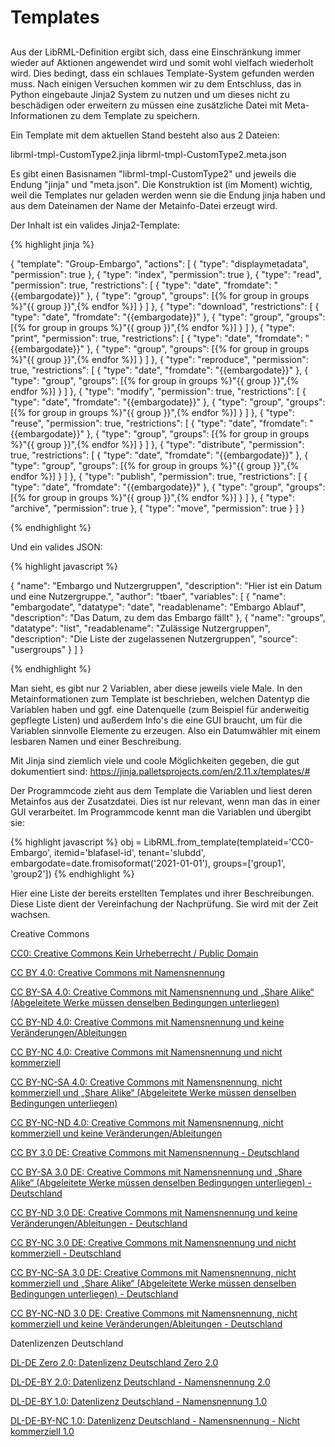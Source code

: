 # Templates
## 

Aus der LibRML-Definition ergibt sich, dass eine Einschränkung immer wieder auf Aktionen angewendet wird und somit wohl vielfach wiederholt wird. Dies bedingt, dass ein schlaues Template-System gefunden werden muss. Nach einigen Versuchen kommen wir zu dem Entschluss, das in Python eingebaute Jinja2 System zu nutzen und um dieses nicht zu beschädigen oder erweitern zu müssen eine zusätzliche Datei mit Meta-Informationen zu dem Template zu speichern.

Ein Template mit dem aktuellen Stand besteht also aus 2 Dateien:

librml-tmpl-CustomType2.jinja
librml-tmpl-CustomType2.meta.json

Es gibt einen Basisnamen "librml-tmpl-CustomType2" und jeweils die Endung "jinja" und "meta.json". Die Konstruktion ist (im Moment) wichtig, weil die Templates nur geladen werden wenn sie die Endung jinja haben und aus dem Dateinamen der Name der Metainfo-Datei erzeugt wird.

Der Inhalt ist ein valides Jinja2-Template:


{% highlight jinja %}

{
  "template": "Group-Embargo",
  "actions": [
    {
      "type": "displaymetadata",
      "permission": true
    },
    {
      "type": "index",
      "permission": true
    },
    {
      "type": "read",
      "permission": true,
      "restrictions": [
        {
          "type": "date",
          "fromdate": "{{embargodate}}"
        },
        {
           "type": "group",
           "groups": [{% for group in groups %}"{{ group }}",{% endfor %}]
         }
      ]
    },
    {
      "type": "download",
      "restrictions": [
        {
          "type": "date",
          "fromdate": "{{embargodate}}"
        },
        {
           "type": "group",
           "groups": [{% for group in groups %}"{{ group }}",{% endfor %}]
         }
       ]
    },
    {
      "type": "print",
      "permission": true,
      "restrictions": [
        {
          "type": "date",
          "fromdate": "{{embargodate}}"
        },
        {
           "type": "group",
           "groups": [{% for group in groups %}"{{ group }}",{% endfor %}]
         }
       ]
    },
    {
      "type": "reproduce",
      "permission": true,
      "restrictions": [
        {
          "type": "date",
          "fromdate": "{{embargodate}}"
        },
        {
           "type": "group",
           "groups": [{% for group in groups %}"{{ group }}",{% endfor %}]
         }
       ]
    },
    {
      "type": "modify",
      "permission": true,
      "restrictions": [
        {
          "type": "date",
          "fromdate": "{{embargodate}}"
        },
        {
           "type": "group",
           "groups": [{% for group in groups %}"{{ group }}",{% endfor %}]
         }
       ]
    },
    {
      "type": "reuse",
      "permission": true,
      "restrictions": [
        {
          "type": "date",
          "fromdate": "{{embargodate}}"
        },
        {
           "type": "group",
           "groups": [{% for group in groups %}"{{ group }}",{% endfor %}]
         }
       ]
    },
    {
      "type": "distribute",
      "permission": true,
      "restrictions": [
        {
          "type": "date",
          "fromdate": "{{embargodate}}"
        },
        {
           "type": "group",
           "groups": [{% for group in groups %}"{{ group }}",{% endfor %}]
         }
       ]
    },
    {
      "type": "publish",
      "permission": true,
      "restrictions": [
        {
          "type": "date",
          "fromdate": "{{embargodate}}"
        },
        {
           "type": "group",
           "groups": [{% for group in groups %}"{{ group }}",{% endfor %}]
         }
       ]
    },
    {
      "type": "archive",
      "permission": true
    },
    {
      "type": "move",
      "permission": true
    }
  ]
}

{% endhighlight %}

Und ein valides JSON:

{% highlight javascript %}

{
  "name": "Embargo und Nutzergruppen",
  "description": "Hier ist ein Datum und eine Nutzergruppe.",
  "author": "tbaer",
  "variables": [
    {
      "name": "embargodate",
      "datatype": "date",
      "readablename": "Embargo Ablauf",
      "description": "Das Datum, zu dem das Embargo fällt"
    },
    {
      "name": "groups",
      "datatype": "list",
      "readablename": "Zulässige Nutzergruppen",
      "description": "Die Liste der zugelassenen Nutzergruppen",
      "source": "usergroups"
    }
  ]
}

{% endhighlight %}


Man sieht, es gibt nur 2 Variablen, aber diese jeweils viele Male. In den Metainformationen zum Template ist beschrieben, welchen Datentyp die Variablen haben und ggf. eine Datenquelle (zum Beispiel für anderweitig gepflegte Listen) und außerdem Info's die eine GUI braucht, um für die Variablen sinnvolle Elemente zu erzeugen. Also ein Datumwähler mit einem lesbaren Namen und einer Beschreibung.

Mit Jinja sind ziemlich viele und coole Möglichkeiten gegeben, die gut dokumentiert sind: https://jinja.palletsprojects.com/en/2.11.x/templates/#

Der Programmcode zieht aus dem Template die Variablen und liest deren Metainfos aus der Zusatzdatei. Dies ist nur relevant, wenn man das in einer GUI verarbeitet. Im Programmcode kennt man die Variablen und übergibt sie:

{% highlight javascript %}
obj = LibRML.from_template(templateid='CC0-Embargo',
                           itemid='blafasel-id',
                           tenant='slubdd',
                           embargodate=date.fromisoformat('2021-01-01'),
                           groups=['group1', 'group2'])
{% endhighlight %}



Hier eine Liste der bereits erstellten Templates und ihrer Beschreibungen.
Diese Liste dient der Vereinfachung der Nachprüfung. Sie wird mit der Zeit wachsen. 


Creative Commons


[CC0: Creative Commons Kein Urheberrecht / Public Domain](CC0.markdown)

[CC BY 4.0: Creative Commons mit Namensnennung](CCBY4.markdown)

[CC BY-SA 4.0: Creative Commons mit Namensnennung und „Share Alike“ (Abgeleitete Werke müssen denselben Bedingungen unterliegen)](CCBYSA4.markdown) 

[CC BY-ND 4.0: Creative Commons mit Namensnennung und keine Veränderungen/Ableitungen](CCBYND4.markdown)

[CC BY-NC 4.0: Creative Commons mit Namensnennung und nicht kommerziell](CCBYNC4.markdown)

[CC BY-NC-SA 4.0: Creative Commons mit Namensnennung, nicht kommerziell und „Share Alike“ (Abgeleitete Werke müssen denselben Bedingungen unterliegen)](CCBYNCSA4.markdown) 

[CC BY-NC-ND 4.0: Creative Commons mit Namensnennung, nicht kommerziell und keine Veränderungen/Ableitungen](CCBYNCND4.markdown)

[CC BY 3.0 DE: Creative Commons mit Namensnennung - Deutschland](CCBY3DE.markdown)

[CC BY-SA 3.0 DE: Creative Commons mit Namensnennung und „Share Alike“ (Abgeleitete Werke müssen denselben Bedingungen unterliegen) - Deutschland](CCBYSA3DE.markdown)

[CC BY-ND 3.0 DE: Creative Commons mit Namensnennung und keine Veränderungen/Ableitungen - Deutschland](CCBYND3DE.markdown)

[CC BY-NC 3.0 DE: Creative Commons mit Namensnennung und nicht kommerziell - Deutschland](CCBYNC3DE.markdown)

[CC BY-NC-SA 3.0 DE: Creative Commons mit Namensnennung, nicht kommerziell und „Share Alike“ (Abgeleitete Werke müssen denselben Bedingungen unterliegen) - Deutschland](CCBYNCSA3DE.markdown)

[CC BY-NC-ND 3.0 DE: Creative Commons mit Namensnennung, nicht kommerziell und keine Veränderungen/Ableitungen - Deutschland](CCBYNCND3DE.markdown)


Datenlizenzen Deutschland


[DL-DE Zero 2.0: Datenlizenz Deutschland Zero 2.0](DLDEzero2.markdown)

[DL-DE-BY 2.0: Datenlizenz Deutschland - Namensnennung 2.0](DLDEBY2.markdown)

[DL-DE-BY 1.0: Datenlizenz Deutschland - Namensnennung 1.0](DLDEBY1.markdown)  

[DL-DE-BY-NC 1.0: Datenlizenz Deutschland - Namensnennung - Nicht kommerziell 1.0](DLDEBYNC1.markdown)

